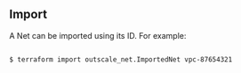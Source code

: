 ## Import

A Net can be imported using its ID. For example:

```console

$ terraform import outscale_net.ImportedNet vpc-87654321

```